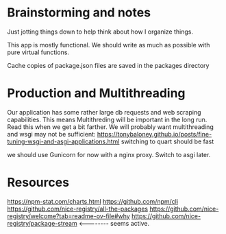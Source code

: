 # Brainstorming and notes

Just jotting things down to help think about how I organize things.

This app is mostly functional. We should write as much as possible with pure virtual functions.

Cache copies of package.json files are saved in the packages directory

# Production and Multithreading

Our application has some rather large db requests and web scraping capabilities. This means Multithreding will be important in the long run.
Read this when we get a bit farther. We will probably want multithreading and wsgi may not be sufficient:
https://tonybaloney.github.io/posts/fine-tuning-wsgi-and-asgi-applications.html
switching to quart should be fast

we should use Gunicorn for now with a nginx proxy. Switch to asgi later.

# Resources

https://npm-stat.com/charts.html
https://github.com/npm/cli
https://github.com/nice-registry/all-the-packages
https://github.com/nice-registry/welcome?tab=readme-ov-file#why
https://github.com/nice-registry/package-stream <-------- seems active.
